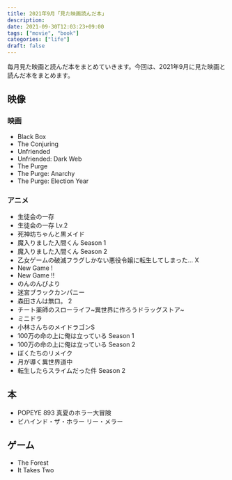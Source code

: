 ```yaml
---
title: 2021年9月「見た映画読んだ本」
description:
date: 2021-09-30T12:03:23+09:00
tags: ["movie", "book"]
categories: ["life"]
draft: false
---
```


毎月見た映画と読んだ本をまとめていきます。今回は、2021年9月に見た映画と読んだ本をまとめます。

## 映像

### 映画

* Black Box
* The Conjuring
* Unfriended
* Unfriended: Dark Web
* The Purge
* The Purge: Anarchy
* The Purge: Election Year

### アニメ

* 生徒会の一存
* 生徒会の一存 Lv.2
* 死神坊ちゃんと黒メイド
* 魔入りました入間くん Season 1
* 魔入りました入間くん Season 2
* 乙女ゲームの破滅フラグしかない悪役令嬢に転生してしまった... X
* New Game !
* New Game !!
* のんのんびより
* 迷宮ブラックカンパニー
* 森田さんは無口。 2
* チート薬師のスローライフ~異世界に作ろうドラッグストア~
* ミニドラ
* 小林さんちのメイドラゴンS
* 100万の命の上に俺は立っている Season 1
* 100万の命の上に俺は立っている Season 2
* ぼくたちのリメイク
* 月が導く異世界道中
* 転生したらスライムだった件 Season 2

## 本

* POPEYE 893 真夏のホラー大冒険
* ビハインド・ザ・ホラー リー・メラー

## ゲーム

* The Forest
* It Takes Two
